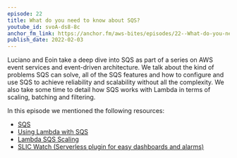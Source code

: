 ```yaml
---
episode: 22
title: What do you need to know about SQS?
youtube_id: svoA-ds8-8c
anchor_fm_link: https://anchor.fm/aws-bites/episodes/22--What-do-you-need-to-know-about-SQS-e1dge30
publish_date: 2022-02-03
---
```



Luciano and Eoin take a deep dive into SQS as part of a series on AWS event services and event-driven architecture. We talk about the kind of problems SQS can solve, all of the SQS features and how to configure and use SQS to achieve reliability and scalability without all the complexity. We also take some time to detail how SQS works with Lambda in terms of scaling, batching and filtering.
 
In this episode we mentioned the following resources:

  - [SQS](https://aws.amazon.com/sqs/) 
  - [Using Lambda with SQS](https://docs.aws.amazon.com/lambda/latest/dg/with-sqs.html)
  - [Lambda SQS Scaling](https://aws.amazon.com/premiumsupport/knowledge-center/lambda-sqs-scaling/)
  - [SLIC Watch (Serverless plugin for easy dashboards and alarms)](https://github.com/fourTheorem/slic-watch)
